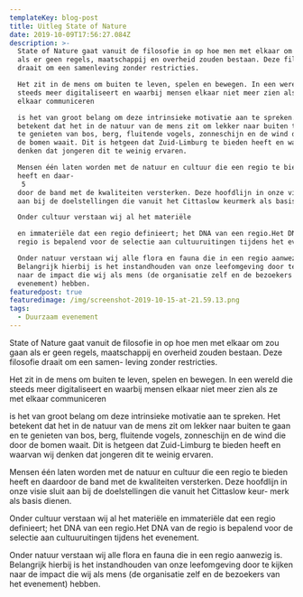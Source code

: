 ```yaml
---
templateKey: blog-post
title: Uitleg State of Nature
date: 2019-10-09T17:56:27.084Z
description: >-
  State of Nature gaat vanuit de filosofie in op hoe men met elkaar om zou gaan
  als er geen regels, maatschappij en overheid zouden bestaan. Deze filosofie
  draait om een samenleving zonder restricties.

  Het zit in de mens om buiten te leven, spelen en bewegen. In een wereld die
  steeds meer digitaliseert en waarbij mensen elkaar niet meer zien als ze met
  elkaar communiceren

  is het van groot belang om deze intrinsieke motivatie aan te spreken. Het
  betekent dat het in de natuur van de mens zit om lekker naar buiten te gaan en
  te genieten van bos, berg, fluitende vogels, zonneschijn en de wind die door
  de bomen waait. Dit is hetgeen dat Zuid-Limburg te bieden heeft en waarvan wij
  denken dat jongeren dit te weinig ervaren.

  Mensen één laten worden met de natuur en cultuur die een regio te bieden
  heeft en daar-
   5
  door de band met de kwaliteiten versterken. Deze hoofdlijn in onze visie sluit
  aan bij de doelstellingen die vanuit het Cittaslow keurmerk als basis dienen.

  Onder cultuur verstaan wij al het materiële

  en immateriële dat een regio definieert; het DNA van een regio.Het DNA van de
  regio is bepalend voor de selectie aan cultuuruitingen tijdens het evenement.

  Onder natuur verstaan wij alle flora en fauna die in een regio aanwezig is.
  Belangrijk hierbij is het instandhouden van onze leefomgeving door te kijken
  naar de impact die wij als mens (de organisatie zelf en de bezoekers van het
  evenement) hebben.
featuredpost: true
featuredimage: /img/screenshot-2019-10-15-at-21.59.13.png
tags:
  - Duurzaam evenement
---
```

State of Nature gaat vanuit de filosofie in op hoe men met elkaar om zou gaan als er geen regels, maatschappij en overheid zouden bestaan. Deze filosofie draait om een samen- leving zonder restricties.

Het zit in de mens om buiten te leven, spelen en bewegen. In een wereld die steeds meer digitaliseert en waarbij mensen elkaar niet meer zien als ze met elkaar communiceren

is het van groot belang om deze intrinsieke motivatie aan te spreken. Het betekent dat het in de natuur van de mens zit om lekker naar buiten te gaan en te genieten van bos, berg, fluitende vogels, zonneschijn en de wind die door de bomen waait. Dit is hetgeen dat Zuid-Limburg te bieden heeft en waarvan wij denken dat jongeren dit te weinig ervaren.

Mensen één laten worden met de natuur en cultuur die een regio te bieden heeft en daardoor de band met de kwaliteiten versterken. Deze hoofdlijn in onze visie sluit aan bij de doelstellingen die vanuit het Cittaslow keur- merk als basis dienen.

Onder cultuur verstaan wij al het materiële en immateriële dat een regio definieert; het DNA van een regio.Het DNA van de regio is bepalend voor de selectie aan cultuuruitingen tijdens het evenement.

Onder natuur verstaan wij alle flora en fauna die in een regio aanwezig is. Belangrijk hierbij is het instandhouden van onze leefomgeving door te kijken naar de impact die wij als mens (de organisatie zelf en de bezoekers van het evenement) hebben.
